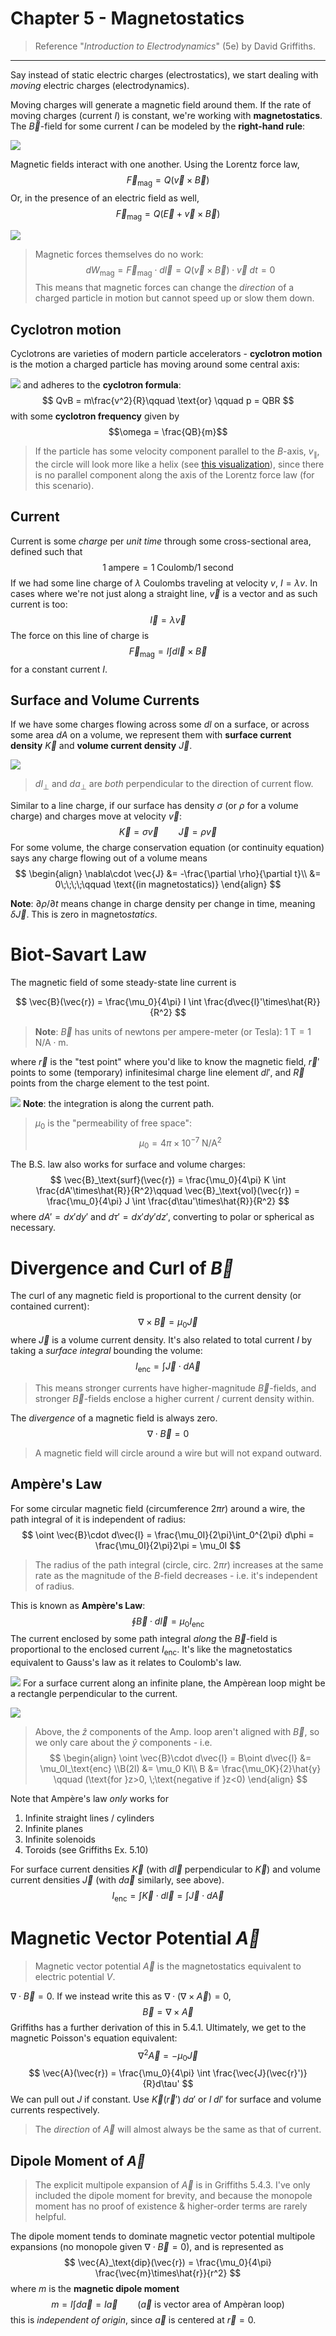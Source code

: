 # Chapter 5 - Magnetostatics

> Reference "*Introduction to Electrodynamics*" (5e) by David Griffiths.

---

Say instead of static electric charges (electrostatics), we start dealing with *moving* electric charges (electrodynamics). 

Moving charges will generate a magnetic field around them. If the rate of moving charges (current $I$) is constant, we're working with **magnetostatics**. The $\vec{B}$-field for some current $I$ can be modeled by the **right-hand rule**:

![](images/chapter5/rhr.svg)

Magnetic fields interact with one another. Using the Lorentz force law,
$$
\vec{F}_\text{mag} = Q(\vec{v}\times\vec{B})
$$
Or, in the presence of an electric field as well,
$$
\vec{F}_\text{mag} = Q(\vec{E} + \vec{v}\times\vec{B})
$$

![](images/chapter5/current-dir.svg)

> Magnetic forces themselves do no work:
> $$
 dW_\text{mag} = \vec{F}_\text{mag}\cdot d\vec{l} = Q(\vec{v}\times\vec{B})\cdot \vec{v}\;dt = 0
$$
> This means that magnetic forces can change the *direction* of a charged particle in motion but cannot speed up or slow them down.

## Cyclotron motion

Cyclotrons are varieties of modern particle accelerators - **cyclotron motion** is the motion a charged particle has moving around some central axis:

![](images/chapter5/cyclotron-motion.svg)
and adheres to the **cyclotron formula**:
$$
QvB = m\frac{v^2}{R}\qquad \text{or} \qquad p = QBR
$$
with some **cyclotron frequency** given by
$$\omega = \frac{QB}{m}$$
> If the particle has some velocity component parallel to the $B$-axis, $v_\parallel$, the circle will look more like a helix (see [this visualization](https://www.researchgate.net/figure/Cyclotron-motion-of-an-ion-along-a-uniform-and-steady-magnetic-field-line-Image-credit_fig1_261874512)), since there is no parallel component along the axis of the Lorentz force law (for this scenario). 

## Current

Current is some *charge* per *unit time* through some cross-sectional area, defined such that $$1\;\text{ampere} = 1\;\text{Coulomb}/1\;\text{second}$$
If we had some line charge of $\lambda$ Coulombs traveling at velocity $v$, $I=\lambda v$. In cases where we're not just along a straight line, $\vec{v}$ is a vector and as such current is too:
$$
\vec{I} = \lambda\vec{v}
$$
The force on this line of charge is
$$
\vec{F}_\text{mag} = I \int d\vec{l}\times\vec{B}
$$
for a constant current $I$. 

## Surface and Volume Currents

If we have some charges flowing across some $dl$ on a surface, or across some area $dA$ on a volume, we represent them with **surface current density** $\vec{K}$ and **volume current density** $\vec{J}$. 

![](images/chapter5/surf-vol-current.svg)
> $dl_\perp$ and $da_\perp$ are *both* perpendicular to the direction of current flow.

Similar to a line charge, if our surface has density $\sigma$ (or $\rho$ for a volume charge) and charges move at velocity $\vec{v}$:
$$
\vec{K} = \sigma\vec{v}\qquad \vec{J} = \rho\vec{v}
$$
For some volume, the charge conservation equation (or continuity equation) says any charge flowing out of a volume means
$$
\begin{align}
\nabla\cdot \vec{J} &= -\frac{\partial \rho}{\partial t}\\
&= 0\;\;\;\;\qquad \text{(in magnetostatics)}
\end{align}
$$

**Note**: $\partial\rho/\partial t$ means change in charge density per change in time, meaning $\delta \vec{J}$. This is zero in magneto*statics*. 
# Biot-Savart Law

The magnetic field of some steady-state line current is

$$
\vec{B}(\vec{r}) = \frac{\mu_0}{4\pi} I \int \frac{d\vec{l}'\times\hat{R}}{R^2}
$$
> **Note**: $\vec{B}$ has units of newtons per ampere-meter (or Tesla): $1\;\text{T} = 1\;\text{N/A}\cdot\text{m}$. 

where $\vec{r}$ is the "test point" where you'd like to know the magnetic field, $\vec{r}'$ points to some (temporary) infinitesimal charge line element $dl'$, and $\vec{R}$ points from the charge element to the test point.


![](images/chapter5/coordinates.svg)
**Note**: the integration is along the current path. 

>$\mu_0$ is the "permeability of free space":
$$
\mu_0 = 4\pi \times10^{-7}\;\text{N/A}^2
$$


The B.S. law also works for surface and volume charges:
$$
\vec{B}_\text{surf}(\vec{r}) = \frac{\mu_0}{4\pi} K \int \frac{dA'\times\hat{R}}{R^2}\qquad \vec{B}_\text{vol}(\vec{r}) = \frac{\mu_0}{4\pi} J \int \frac{d\tau'\times\hat{R}}{R^2}
$$
where $dA' = dx'dy'$ and $d\tau' = dx'dy'dz'$, converting to polar or spherical as necessary.

# Divergence and Curl of $\vec{B}$

The curl of any magnetic field is proportional to the current density (or contained current):
$$
\nabla \times \vec{B} = \mu_0\vec{J}
$$
where $\vec{J}$ is a volume current density. It's also related to total current $I$ by taking a *surface integral* bounding the volume:
$$
I_\text{enc} = \int \vec{J}\cdot d\vec{A}
$$
> This means stronger currents have higher-magnitude $\vec{B}$-fields, and stronger $\vec{B}$-fields enclose a higher current / current density within. 

The *divergence* of a magnetic field is always zero.
$$
\nabla \cdot \vec{B} = 0
$$
> A magnetic field will circle around a wire but will not expand outward.

## Ampère's Law

For some circular magnetic field (circumference $2\pi r$) around a wire, the path integral of it is independent of radius:
$$
\oint \vec{B}\cdot d\vec{l} = \frac{\mu_0I}{2\pi}\int_0^{2\pi} d\phi = \frac{\mu_0I}{2\pi}2\pi = \mu_0I
$$
> The radius of the path integral (circle, circ. $2\pi r$) increases at the same rate as the magnitude of the $B$-field decreases - i.e. it's independent of radius.

This is known as **Ampère's Law**:
$$
\oint \vec{B} \cdot d\vec{l} = \mu_0I_\text{enc}
$$
The current enclosed by some path integral *along* the $\vec{B}$-field is proportional to the enclosed current $I_\text{enc}$. It's like the magnetostatics equivalent to Gauss's law as it relates to Coulomb's law. 

![](images/chapter5/amp-loops.svg)
For a surface current along an infinite plane, the Ampèrean loop might be a rectangle perpendicular to the current. 

![](images/chapter5/rect-amp-loop.svg)
> Above, the $\hat{z}$ components of the Amp. loop aren't aligned with $\vec{B}$, so we only care about the $\hat{y}$ components - i.e. 
> $$
\begin{align}
\oint \vec{B}\cdot d\vec{l} = B\oint d\vec{l} &= \mu_0I_\text{enc}  \\B(2l) &= \mu_0 Kl\\
B &= \frac{\mu_0K}{2}\hat{y} \qquad (\text{for }z>0, \;\text{negative if }z<0)
\end{align}
$$

Note that Ampère's law *only* works for
1. Infinite straight lines / cylinders
2. Infinite planes
3. Infinite solenoids
4. Toroids (see Griffiths Ex. 5.10)

For surface current densities $\vec{K}$ (with $d\vec{l}$ perpendicular to $\vec{K}$) and volume current densities $\vec{J}$ (with $d\vec{a}$ similarly, see above).
$$
I_\text{enc} = \int \vec{K}\cdot d\vec{l} = \int \vec{J}\cdot d\vec{A}
$$

# Magnetic Vector Potential $\vec{A}$

> Magnetic vector potential $\vec{A}$ is the magnetostatics equivalent to electric potential $V$. 

$\nabla \cdot \vec{B} = 0$. If we instead write this as $\nabla \cdot (\nabla \times \vec{A}) = 0$, 
$$
\vec{B} = \nabla \times \vec{A}
$$
Griffiths has a further derivation of this in 5.4.1. Ultimately, we get to the magnetic Poisson's equation equivalent:
$$
\nabla^2\vec{A} = -\mu_0\vec{J}
$$
$$
\vec{A}(\vec{r}) = \frac{\mu_0}{4\pi} \int \frac{\vec{J}(\vec{r}')}{R}d\tau'
$$
We can pull out $J$ if constant. Use $\vec{K}(\vec{r}')\;da'$ or $I\;dl'$ for surface and volume currents respectively.

> The *direction* of $\vec{A}$ will almost always be the same as that of current. 

## Dipole Moment of $\vec{A}$

> The explicit multipole expansion of $\vec{A}$ is in Griffiths 5.4.3. I've only included the dipole moment for brevity, and because the monopole moment has no proof of existence & higher-order terms are rarely helpful.

The dipole moment tends to dominate magnetic vector potential multipole expansions (no monopole given $\nabla \cdot \vec{B}=0$), and is represented as
$$
\vec{A}_\text{dip}(\vec{r}) = \frac{\mu_0}{4\pi} \frac{\vec{m}\times\hat{r}}{r^2}
$$
where $m$ is the **magnetic dipole moment**
$$
m = I\int d\vec{a} = I\vec{a}\qquad (\vec{a}\text{ is vector area of Ampèran loop})
$$
this is *independent of origin*, since $\vec{a}$ is centered at $\vec{r}=0$. 
